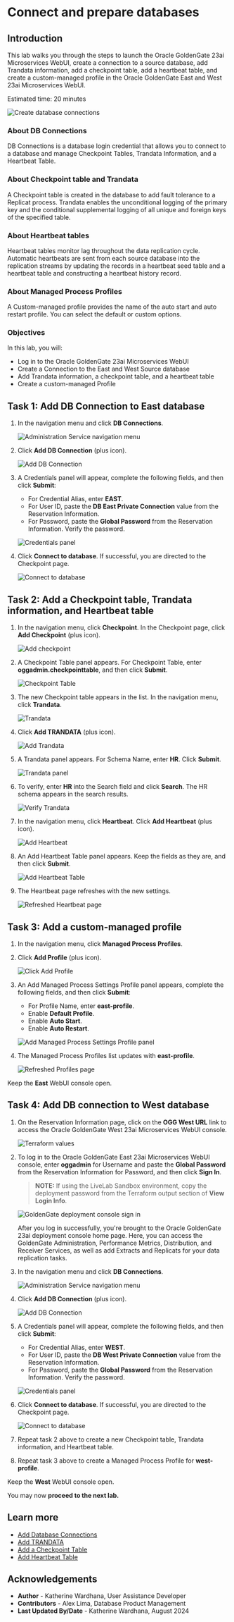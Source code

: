 # Connect and prepare databases
## Introduction

This lab walks you through the steps to launch the Oracle GoldenGate 23ai Microservices WebUI, create a connection to a source database, add Trandata information, add a checkpoint table, add a heartbeat table, and create a custom-managed profile in the Oracle GoldenGate East and West 23ai Microservices WebUI.

Estimated time: 20 minutes

   ![Create database connections](./images/create-db.png " ")

### About DB Connections

DB Connections is a database login credential that allows you to connect to a database and manage Checkpoint Tables, Trandata Information, and a Heartbeat Table.

### About Checkpoint table and Trandata

A Checkpoint table is created in the database to add fault tolerance to a Replicat process. Trandata enables the unconditional logging of the primary key and the conditional supplemental logging of all unique and foreign keys of the specified table.

### About Heartbeat tables

Heartbeat tables monitor lag throughout the data replication cycle. Automatic heartbeats are sent from each source database into the replication streams by updating the records in a heartbeat seed table and a heartbeat table and constructing a heartbeat history record.

### About Managed Process Profiles

A Custom-managed profile provides the name of the auto start and auto restart profile. You can select the default or custom options.

### Objectives

In this lab, you will:
* Log in to the Oracle GoldenGate 23ai Microservices WebUI
* Create a Connection to the East and West Source database
* Add Trandata information, a checkpoint table, and a heartbeat table
* Create a custom-managed Profile

## Task 1: Add DB Connection to East database

1. In the navigation menu and click **DB Connections**.

    ![Administration Service navigation menu](./images/01-01-add-db-connec.png " ")

2. Click **Add DB Connection** (plus icon).

    ![Add DB Connection](./images/01-02-add-db-connec.png " ")

3. A Credentials panel will appear, complete the following fields, and then click **Submit**:
    * For Credential Alias, enter **EAST**.
    * For User ID, paste the **DB East Private Connection** value from the Reservation Information. 
    * For Password, paste the **Global Password** from the Reservation Information. Verify the password. 

    ![Credentials panel](./images/01-03-credentials.png " ")

4. Click **Connect to database**. If successful, you are directed to the Checkpoint page. 

    ![Connect to database](./images/01-04-connect-to-db.png " ")

## Task 2: Add a Checkpoint table, Trandata information, and Heartbeat table

1. In the navigation menu, click **Checkpoint**. In the Checkpoint page, click **Add Checkpoint** (plus icon).

    ![Add checkpoint](./images/02-01-add-checkpoint.png " ")

2. A Checkpoint Table panel appears. For Checkpoint Table, enter **oggadmin.checkpointtable**, and then click **Submit**.

    ![Checkpoint Table](./images/02-02-checkpoint-table.png " ")

3. The new Checkpoint table appears in the list. In the navigation menu, click **Trandata**.

    ![Trandata](./images/02-03-trandata.png " ")

4. Click **Add TRANDATA** (plus icon).

    ![Add Trandata](./images/02-04-add-trandata.png " ")

5. A Trandata panel appears. For Schema Name, enter **HR**. Click **Submit**.

    ![Trandata panel](./images/02-05-trandata.png " ")

6. To verify, enter **HR** into the Search field and click **Search**. The HR schema appears in the search results.

    ![Verify Trandata](./images/02-06-verify-trandata.png " ")

7. In the navigation menu, click **Heartbeat**. Click **Add Heartbeat** (plus icon).

    ![Add Heartbeat](./images/02-07-add-heartbeat.png " ")

8. An Add Heartbeat Table panel appears. Keep the fields as they are, and then click **Submit**.

    ![Add Heartbeat Table](./images/02-08-add-heartbeat-table.png " ")

9. The Heartbeat page refreshes with the new settings.

    ![Refreshed Heartbeat page](./images/02-09-new-heartbeat.png " ")

## Task 3: Add a custom-managed profile

1. In the navigation menu, click **Managed Process Profiles**.

2. Click **Add Profile** (plus icon).

    ![Click Add Profile](./images/03-02-add-profile.png " ")

3. An Add Managed Process Settings Profile panel appears, complete the following fields, and then click **Submit**: 
    * For Profile Name, enter **east-profile**.
    * Enable **Default Profile**.
    * Enable **Auto Start**.
    * Enable **Auto Restart**.

    ![Add Managed Process Settings Profile panel](./images/03-03-add-profile-panel.png " ")

4. The Managed Process Profiles list updates with **east-profile**.

    ![Refreshed Profiles page](./images/03-04-new-profile.png " ")

Keep the **East** WebUI console open.

## Task 4: Add DB connection to West database

1. On the Reservation Information page, click on the **OGG West URL** link to access the Oracle GoldenGate West 23ai Microservices WebUI console.

    ![Terraform values](./images/04-01-terraform-values.png " ")

2. To log in to the Oracle GoldenGate East 23ai Microservices WebUI console, enter **oggadmin** for Username and paste the **Global Password** from the Reservation Information for Password, and then click **Sign In**. 

    > **NOTE:** If using the LiveLab Sandbox environment, copy the deployment password from the Terraform output section of **View Login Info**.

    ![GoldenGate deployment console sign in](./images/01-03-console-login.png " ")

    After you log in successfully, you're brought to the Oracle GoldenGate 23ai deployment console home page. Here, you can access the GoldenGate Administration, Performance Metrics, Distribution, and Receiver Services, as well as add Extracts and Replicats for your data replication tasks.

3. In the navigation menu and click **DB Connections**.

    ![Administration Service navigation menu](./images/04-03-nav-config.png " ")

4. Click **Add DB Connection** (plus icon).

    ![Add DB Connection](./images/04-04-add-db-connec.png " ")

5. A Credentials panel will appear, complete the following fields, and then click **Submit**:
    * For Credential Alias, enter **WEST**.
    * For User ID, paste the **DB West Private Connection** value from the Reservation Information. 
    * For Password, paste the **Global Password** from the Reservation Information. Verify the password. 

    ![Credentials panel](./images/04-05-credentials.png " ")

6. Click **Connect to database**. If successful, you are directed to the Checkpoint page. 

    ![Connect to database](./images/04-06-connect-to-db.png " ")

7. Repeat task 2 above to create a new Checkpoint table, Trandata information, and Heartbeat table. 

8. Repeat task 3 above to create a Managed Process Profile for **west-profile**.

Keep the **West** WebUI console open.

You may now **proceed to the next lab.**

## Learn more

* [Add Database Connections](https://docs.oracle.com/en/middleware/goldengate/core/23/coredoc/extract-add-and-alter-database-connections.html#GUID-45112AEE-19[…]3AE-18571BFA831B)
* [Add TRANDATA](https://docs.oracle.com/en/middleware/goldengate/core/23/coredoc/configure-ogg-adding-extract-and-replicat.html#GUID-5848749D-282E-4DA9-9D65-00C34ED5F3BF)
* [Add a Checkpoint Table](https://docs.oracle.com/en/middleware/goldengate/core/23/coredoc/configure-ogg-adding-extract-and-replicat.html#GUID-5640BC36-4AC0-4570-A7DA-DC7BBFBDC1EB)
* [Add Heartbeat Table](https://docs.oracle.com/en/middleware/goldengate/core/23/coredoc/configure-ogg-adding-extract-and-replicat.html#GUID-45112AEE-1909-42F4-A3AE-18571BFA831B)

## Acknowledgements
* **Author** - Katherine Wardhana, User Assistance Developer
* **Contributors** -  Alex Lima, Database Product Management
* **Last Updated By/Date** - Katherine Wardhana, August 2024